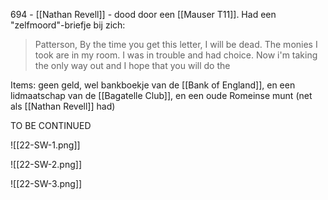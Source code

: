 694 - [[Nathan Revell]] - dood door een [[Mauser T11]].
Had een "zelfmoord"-briefje bij zich:
> Patterson,
> By the time you get this letter, I will be dead.
> The monies I took are in my room. I was
> in trouble and had choice. Now i'm taking the
> only way out and I hope that you will do the
  
Items: geen geld, wel bankboekje van de [[Bank of England]], en een lidmaatschap van de [[Bagatelle Club]], en een oude Romeinse munt (net als [[Nathan Revell]] had)

TO BE CONTINUED

![[22-SW-1.png]]

![[22-SW-2.png]]

![[22-SW-3.png]]